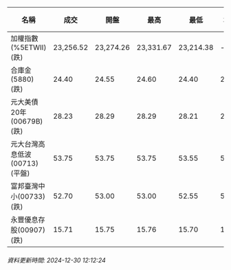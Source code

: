 | 名稱 | 成交 | 開盤 | 最高 | 最低 | 均價 | 成交金額(億) | 昨收 | 漲跌幅 | 漲跌 | 總量 | 昨量 | 振幅 |
| -------- | -------- | -------- | -------- |-------- | -------- | -------- |-------- |-------- |-------- | -------- | -------- |-------- |
|加權指數(%5ETWII) (跌)|23,256.52|23,274.26|23,331.67|23,214.38|-|1,767.00|23,275.68|0.08%|19.16|3,617,097|0|0.50%|
|合庫金(5880) (跌)|24.40|24.55|24.60|24.40|24.49|1.19|24.55|0.61%|0.15|4,874|4,648|0.81%|
|元大美債20年(00679B) (跌)|28.23|28.29|28.29|28.21|28.23|13.70|28.44|0.74%|0.21|48,515|28,364|0.28%|
|元大台灣高息低波(00713) (平盤)|53.75|53.75|53.75|53.55|53.67|1.70|53.75|0.00%|0.00|3,161|4,493|0.37%|
|富邦臺灣中小(00733) (跌)|52.70|53.00|53.00|52.55|52.70|0.166|52.75|0.09%|0.05|315|511|0.85%|
|永豐優息存股(00907) (跌)|15.71|15.75|15.76|15.70|15.71|0.189|15.75|0.25%|0.04|1,201|1,785|0.38%|
###### 資料更新時間: 2024-12-30 12:12:24